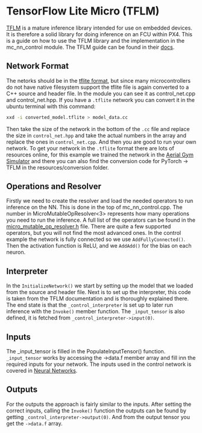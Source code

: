 # TensorFlow Lite Micro (TFLM)

[TFLM](https://github.com/tensorflow/tflite-micro) is a mature inference library intended for use on embedded devices.
It is therefore a solid library for doing inference on an FCU within PX4.
This is a guide on how to use the TFLM library and the implementation in the mc_nn_control module.
The TFLM guide can be found in their [docs](https://ai.google.dev/edge/litert/microcontrollers/get_started).

## Network Format

The netorks should be in the [tflite format](https://ai.google.dev/edge/litert/models/convert), but since many microcontrollers do not have native filesystem support the tflite file is again converted to a C++ source and header file.
In the module you can see it as control_net.cpp and control_net.hpp.
If you have a `.tflite` network you can convert it in the ubuntu terminal with this command:

```sh
xxd -i converted_model.tflite > model_data.cc
```

Then take the size of the network in the bottom of the `.cc` file and replace the size in `control_net.hpp` and take the actual numbers in the array and replace the ones in `control_net.cpp`.
And then you are good to run your own network.
To get your network in the `.tflite` format there are lots of resources online, for this example we trained the network in the [Aerial Gym Simulator](https://ntnu-arl.github.io/aerial_gym_simulator/) and there you can also find the conversion code for PyTorch -> TFLM in the resources/conversion folder.

## Operations and Resolver

Firstly we need to create the resolver and load the needed operators to run inference on the NN.
This is done in the top of mc_nn_control.cpp.
The number in MicroMutableOpResolver<3> represents how many operations you need to run the inference.
A full list of the operators can be found in the [micro_mutable_op_resolver.h](https://github.com/tensorflow/tflite-micro/blob/main/tensorflow/lite/micro/micro_mutable_op_resolver.h) file.
There are quite a few supported operators, but you will not find the most advanced ones.
In the control example the network is fully connected so we use `AddFullyConnected()`.
Then the activation function is ReLU, and we `AddAdd()` for the bias on each neuron.

## Interpreter

In the `InitializeNetwork()` we start by setting up the model that we loaded from the source and header file.
Next is to set up the interpreter, this code is taken from the TFLM documentation and is thoroughly explained there.
The end state is that the `_control_interpreter` is set up to later run inference with the `Invoke()` member function.
The `_input_tensor` is also defined, it is fetched from `_control_interpreter->input(0)`.

## Inputs

The \_input_tensor is filled in the PopulateInputTensor() function. `_input_tensor` works by accessing the ->data.f member array and fill inn the required inputs for your network.
The inputs used in the control network is covered in [Neural Networks](../advanced/neural_networks.md).

## Outputs

For the outputs the approach is fairly similar to the inputs.
After setting the correct inputs, calling the `Invoke()` function the outputs can be found by getting `_control_interpreter->output(0)`.
And from the output tensor you get the `->data.f` array.
